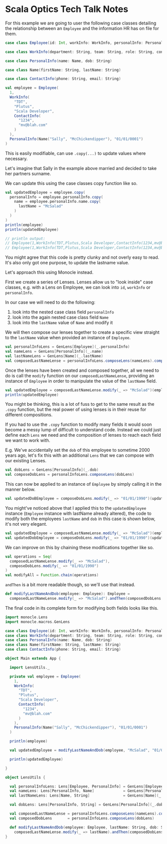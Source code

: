# Scala Optics Tech Talk Notes

For this example we are going to user the following case classes detailing the relationship between an `Employee` and
the information HR has on file for them.

```scala
case class Employee(id: Int, workInfo: WorkInfo, personalInfo: PersonalInfo)

case class WorkInfo(department: String, team: String, role: String, contactInfo: ContactInfo)

case class PersonalInfo(name: Name, dob: String)

case class Name(firstName: String, lastName: String)

case class ContactInfo(phone: String, email: String)

val employee = Employee(
  1,
  WorkInfo(
    "TDT",
    "Plutus",
    "Scala Developer",
    ContactInfo(
      "1234",
      "mv@blah.com"
    )
  ),
  PersonalInfo(Name("Sally", "McChickendipper"), "01/01/0001")
)
```

This is easily modifiable, can use `.copy(...)` to update values where necessary.

Let's imagine that Sally in the example above married and decided to take her partners surname.

We can update this using the case classes copy function like so.

```scala
val updatedEmployee = employee.copy(
  personalInfo = employee.personalInfo.copy(
    name = employee.personalInfo.name.copy(
      lastName = "McSalad"
    )
  )
)
println(employee)
println(updatedEmployee)

// println output:
// Employee(1,WorkInfo(TDT,Plutus,Scala Developer,ContactInfo(1234,mv@blah.com)),PersonalInfo(Name(Sally,McChickendipper),01/01/0001))
// Employee(1,WorkInfo(TDT,Plutus,Scala Developer,ContactInfo(1234,mv@blah.com)),PersonalInfo(Name(Sally,McSalad),01/01/0001))
```

You might agree that this code is pretty clunky and not overly easy to read. It's also only got one purpose, to update
the lastname value.

Let's approach this using Monocle instead.

First we create a series of Lenses. Lenses allow us to "look inside" case classes, e.g. with a Lens on Employee, we can
look into `id`, `workInfo` or `personalInfo`.

In our case we will need to do the following:

1. look into the nested case class field `personalInfo`
2. look into the again nested case class field `Name`
3. look into the `lastName` value of `Name` and modify it

We will then compose our lenses together to create a specific view straight to the `lastName` value when provided an
instance of `Employee`.

```scala
val personalInfoLens = GenLens[Employee](_.personalInfo)
val nameLens = GenLens[PersonalInfo](_.name)
val lastNameLens = GenLens[Name](_.lastName)
val composedLastNameLense = personalInfoLens.composeLens(nameLens).composeLens(lastNameLens)
```

Once the lenses have been created and composed together, all we need to do is call the `modify` function on
our `composedLastNameLense`, providing an instance of `Employee` in order to manipulate the value of the `lastName`
field.

```scala
val updatedEmployee = composedLastNameLense.modify(_ => "McSalad")(employee)
println(updatedEmployee)
```

You might be thinking, this is a lot of fuss to get to the same result as the `.copy` function, but the real power of
using lenses is in their reuse for different compositions.

If you had to use the `.copy` function to modify many fields it would soon become a messy lump of difficult to
understand code. Instead we could just define each `Lens` we need and the composition of lenses to reach each field we
want to work with.

E.g. We've accidentally set the `dob` of this employee to sometime 2000 years ago, let's fix this with an
additional `Lens` that we can compose with our existing Lenses.

```scala
val dobLens = GenLens[PersonalInfo](_.dob)
val composeDobLens = personalInfoLens.composeLens(dobLens)
```

This can now be applied to an instance of `Employee` by simply calling it in the manner below.

```scala
val updatedDoBEmployee = composeDobLens.modify(_ => "01/01/1990")(updatedEmployee)
```

You might've noticed above that I applied this to the `updatedEmployee` instance (`Employee` instance with lastName
already altered), the code to modify both the employees `lastName` and `dob` in this case is shown below, it's not very
elegant.

```scala
val updatedEmployee = composedLastNameLense.modify(_ => "McSalad")(employee)
val updatedDobEmployee = composeDobLens.modify(_ => "01/01/1990")(updatedEmployee)
```

We can improve on this by chaining these modifications together like so.

```scala
val operations = Seq(
  composedLastNameLense.modify(_ => "McSalad"),
  composeDobLens.modify(_ => "01/01/1990")
)
val modifyAll = Function.chain(operations)
```

`andThen` is a bit more readable though, so we'll use that instead.

```scala
def modifyLastNameAndDob(employee: Employee): Employee =
  composedLastNameLense.modify(_ => "McSalad").andThen(composedDobLens.modify(_ => "01/01/1990"))(employee)
```

The final code in its complete form for modifying both fields looks like this.

```scala
import monocle.Lens
import monocle.macros.GenLens

case class Employee(id: Int, workInfo: WorkInfo, personalInfo: PersonalInfo)
case class WorkInfo(department: String, team: String, role: String, contactInfo: ContactInfo)
case class PersonalInfo(name: Name, dob: String)
case class Name(firstName: String, lastName: String)
case class ContactInfo(phone: String, email: String)

object Main extends App {

  import LensUtils._

  private val employee = Employee(
    1,
    WorkInfo(
      "TDT",
      "Plutus",
      "Scala Developer",
      ContactInfo(
        "1234",
        "mv@blah.com"
      )
    ),
    PersonalInfo(Name("Sally", "McChickendipper"), "01/01/0001")
  )

  println(employee)

  val updatedEmployee = modifyLastNameAndDob(employee, "McSalad", "01/01/1990")

  println(updatedEmployee)

}

object LensUtils {

  val personalInfoLens: Lens[Employee, PersonalInfo] = GenLens[Employee](_.personalInfo)
  val nameLens: Lens[PersonalInfo, Name]             = GenLens[PersonalInfo](_.name)
  val lastNameLens: Lens[Name, String]               = GenLens[Name](_.lastName)

  val dobLens: Lens[PersonalInfo, String] = GenLens[PersonalInfo](_.dob)

  val composedLastNameLense = personalInfoLens.composeLens(nameLens).composeLens(lastNameLens)
  val composedDobLens       = personalInfoLens.composeLens(dobLens)

  def modifyLastNameAndDob(employee: Employee, lastName: String, dob: String): Employee =
    composedLastNameLense.modify(_ => lastName).andThen(composedDobLens.modify(_ => dob))(employee)
}
```
